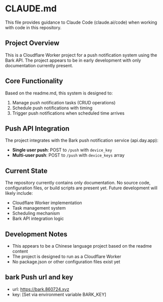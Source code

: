 # CLAUDE.md

This file provides guidance to Claude Code (claude.ai/code) when working with code in this repository.

## Project Overview

This is a Cloudflare Worker project for a push notification system using the Bark API. The project appears to be in early development with only documentation currently present.

## Core Functionality

Based on the readme.md, this system is designed to:

1. Manage push notification tasks (CRUD operations)
2. Schedule push notifications with timing
3. Trigger push notifications when scheduled time arrives

## Push API Integration

The project integrates with the Bark push notification service (api.day.app):

- **Single user push**: POST to `/push` with `device_key`
- **Multi-user push**: POST to `/push` with `device_keys` array

## Current State

The repository currently contains only documentation. No source code, configuration files, or build scripts are present yet. Future development will likely include:

- Cloudflare Worker implementation
- Task management system
- Scheduling mechanism
- Bark API integration logic

## Development Notes

- This appears to be a Chinese language project based on the readme content
- The project is designed to run as a Cloudflare Worker
- No package.json or other configuration files exist yet

## bark Push url and key

- url: https://bark.860724.xyz
- key: [Set via environment variable BARK_KEY]